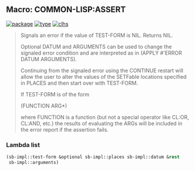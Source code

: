 ## Macro: COMMON-LISP:ASSERT
[![package](https://img.shields.io/badge/Package-COMMON--LISP-5f9ea0.svg?style=social&colorA=999999)](../) [![type](https://img.shields.io/badge/Type-Macro-5f9ea0.svg?style=social&colorA=999999)](../#macro) [![clhs](https://img.shields.io/badge/CLHS-ASSERT-5f9ea0.svg?style=social&colorA=999999)](http://www.lispworks.com/documentation/HyperSpec/Body/m_assert.htm) 

> Signals an error if the value of TEST-FORM is NIL. Returns NIL.
> 
> Optional DATUM and ARGUMENTS can be used to change the signaled
> error condition and are interpreted as in (APPLY #'ERROR DATUM
> ARGUMENTS).
> 
> Continuing from the signaled error using the CONTINUE restart will
> allow the user to alter the values of the SETFable locations
> specified in PLACES and then start over with TEST-FORM.
> 
> If TEST-FORM is of the form
> 
> (FUNCTION ARG*)
> 
> where FUNCTION is a function (but not a special operator like
> CL:OR, CL:AND, etc.) the results of evaluating the ARGs will be
> included in the error report if the assertion fails.

### Lambda list
```cl
(sb-impl::test-form &optional sb-impl::places sb-impl::datum &rest
 sb-impl::arguments)
```
